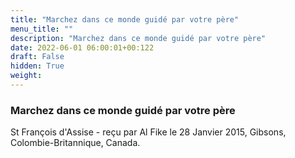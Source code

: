 ```yaml
---
title: "Marchez dans ce monde guidé par votre père"
menu_title: ""
description: "Marchez dans ce monde guidé par votre père"
date: 2022-06-01 06:00:01+00:122
draft: False
hidden: True
weight:
---
```

### Marchez dans ce monde guidé par votre père

St François d'Assise - reçu par Al Fike le 28 Janvier 2015, Gibsons, Colombie-Britannique, Canada.



